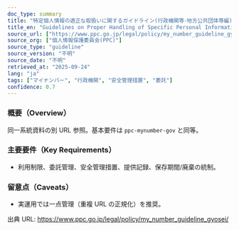 ```yaml
---
doc_type: summary
title: "特定個人情報の適正な取扱いに関するガイドライン(行政機関等･地方公共団体等編)【別URL】"
title_en: "Guidelines on Proper Handling of Specific Personal Information (Gov/Local Gov) - alt"
source_url: ["https://www.ppc.go.jp/legal/policy/my_number_guideline_gyosei/"]
source_org: ["個人情報保護委員会(PPC)"]
source_type: "guideline"
source_version: "不明"
source_date: "不明"
retrieved_at: "2025-09-24"
lang: "ja"
tags: ["マイナンバー", "行政機関", "安全管理措置", "委託"]
confidence: 0.7
---
```


### 概要（Overview）

同一系統資料の別 URL 参照。基本要件は `ppc-mynumber-gov` と同等。

### 主要要件（Key Requirements）

- 利用制限、委託管理、安全管理措置、提供記録、保存期間/廃棄の統制。

### 留意点（Caveats）

- 実運用では一点管理（重複 URL の正規化）を推奨。

出典 URL: https://www.ppc.go.jp/legal/policy/my_number_guideline_gyosei/
